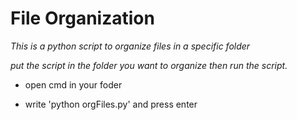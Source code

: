 # File Organization

*This is a python script to organize files in a specific folder*

*put the script in the folder you want to organize then run the script.*

* open cmd in your foder

* write 'python orgFiles.py' and press enter



